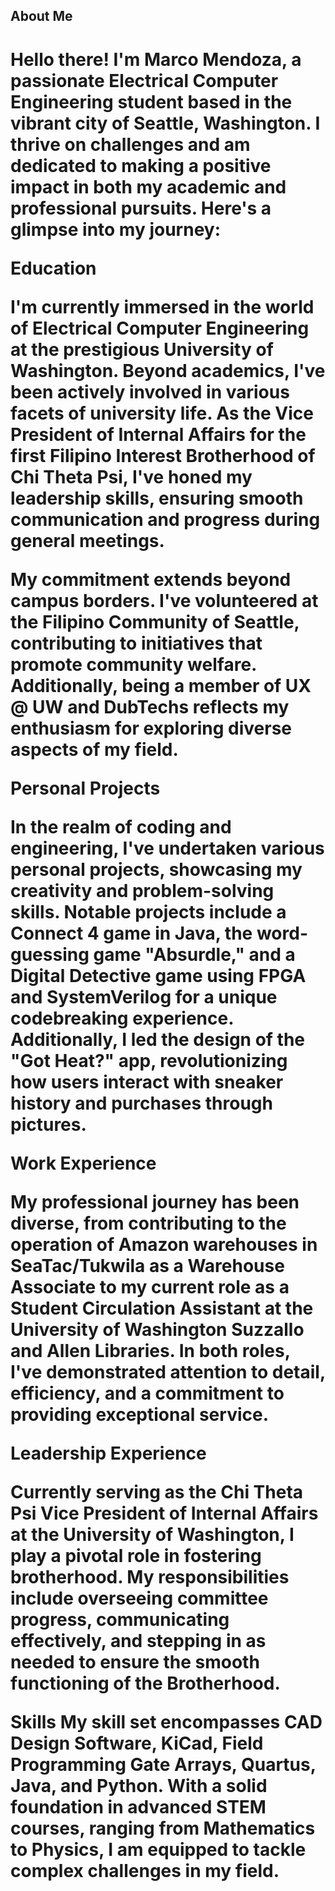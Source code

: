 <h2>About Me

<h1>Hello there! I'm Marco Mendoza, a passionate Electrical Computer Engineering student based in the vibrant city of Seattle, Washington. I thrive on challenges and am dedicated to making a positive impact in both my academic and professional pursuits. Here's a glimpse into my journey:

Education

I'm currently immersed in the world of Electrical Computer Engineering at the prestigious University of Washington. Beyond academics, I've been actively involved in various facets of university life. As the Vice President of Internal Affairs for the first Filipino Interest Brotherhood of Chi Theta Psi, I've honed my leadership skills, ensuring smooth communication and progress during general meetings.

My commitment extends beyond campus borders. I've volunteered at the Filipino Community of Seattle, contributing to initiatives that promote community welfare. Additionally, being a member of UX @ UW and DubTechs reflects my enthusiasm for exploring diverse aspects of my field.

Personal Projects

In the realm of coding and engineering, I've undertaken various personal projects, showcasing my creativity and problem-solving skills. Notable projects include a Connect 4 game in Java, the word-guessing game "Absurdle," and a Digital Detective game using FPGA and SystemVerilog for a unique codebreaking experience. Additionally, I led the design of the "Got Heat?" app, revolutionizing how users interact with sneaker history and purchases through pictures.

Work Experience

My professional journey has been diverse, from contributing to the operation of Amazon warehouses in SeaTac/Tukwila as a Warehouse Associate to my current role as a Student Circulation Assistant at the University of Washington Suzzallo and Allen Libraries. In both roles, I've demonstrated attention to detail, efficiency, and a commitment to providing exceptional service.

Leadership Experience

Currently serving as the Chi Theta Psi Vice President of Internal Affairs at the University of Washington, I play a pivotal role in fostering brotherhood. My responsibilities include overseeing committee progress, communicating effectively, and stepping in as needed to ensure the smooth functioning of the Brotherhood.

Skills
My skill set encompasses CAD Design Software, KiCad, Field Programming Gate Arrays, Quartus, Java, and Python. With a solid foundation in advanced STEM courses, ranging from Mathematics to Physics, I am equipped to tackle complex challenges in my field.
